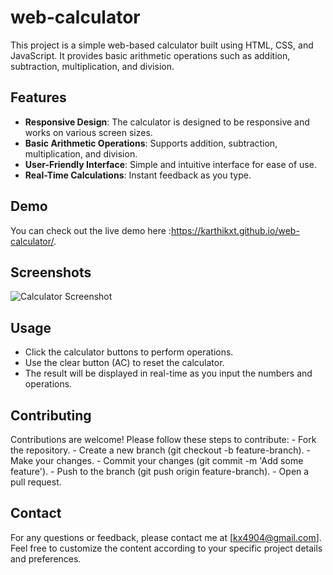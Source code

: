 # web-calculator

This project is a simple web-based calculator built using HTML, CSS, and JavaScript. It provides basic arithmetic operations such as addition, subtraction, multiplication, and division.

## Features

- **Responsive Design**: The calculator is designed to be responsive and works on various screen sizes.
- **Basic Arithmetic Operations**: Supports addition, subtraction, multiplication, and division.
- **User-Friendly Interface**: Simple and intuitive interface for ease of use.
- **Real-Time Calculations**: Instant feedback as you type.

## Demo
You can check out the live demo here :https://karthikxt.github.io/web-calculator/.

## Screenshots

![Calculator Screenshot](screenshots/calculator.png)

## Usage

   - Click the calculator buttons to perform operations.
   - Use the clear button (AC) to reset the calculator.
   - The result will be displayed in real-time as you input the numbers and operations.
   
## Contributing
Contributions are welcome! Please follow these steps to contribute:
      - Fork the repository.
      - Create a new branch (git checkout -b feature-branch).
      - Make your changes.
      - Commit your changes (git commit -m 'Add some feature').
      - Push to the branch (git push origin feature-branch).
      - Open a pull request.

## Contact
For any questions or feedback, please contact me at [kx4904@gmail.com].
Feel free to customize the content according to your specific project details and preferences.

